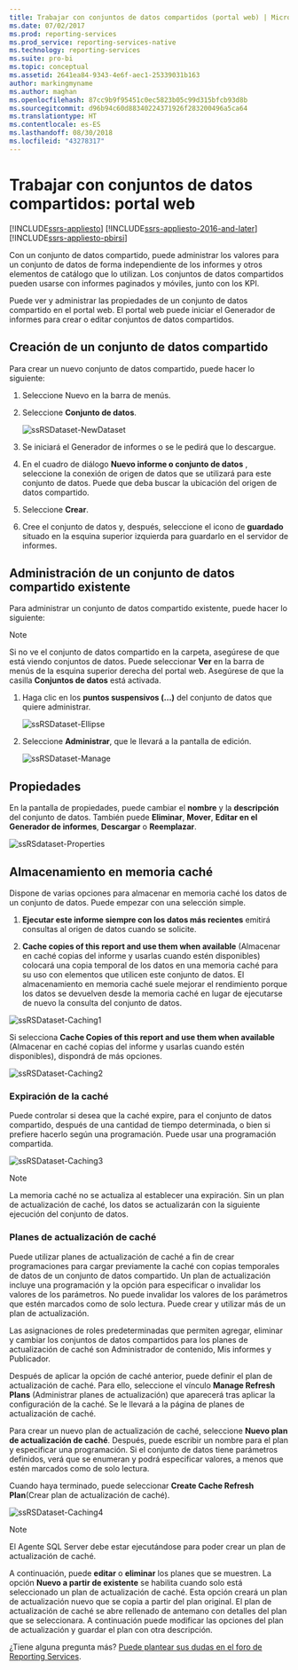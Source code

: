 ```yaml
---
title: Trabajar con conjuntos de datos compartidos (portal web) | Microsoft Docs
ms.date: 07/02/2017
ms.prod: reporting-services
ms.prod_service: reporting-services-native
ms.technology: reporting-services
ms.suite: pro-bi
ms.topic: conceptual
ms.assetid: 2641ea84-9343-4e6f-aec1-25339031b163
author: markingmyname
ms.author: maghan
ms.openlocfilehash: 87cc9b9f95451c0ec5823b05c99d315bfcb93d8b
ms.sourcegitcommit: d96b94c60d88340224371926f283200496a5ca64
ms.translationtype: HT
ms.contentlocale: es-ES
ms.lasthandoff: 08/30/2018
ms.locfileid: "43278317"
---
```

# <a name="work-with-shared-datasets---web-portal"></a>Trabajar con conjuntos de datos compartidos: portal web

[!INCLUDE[ssrs-appliesto](../includes/ssrs-appliesto.md)] [!INCLUDE[ssrs-appliesto-2016-and-later](../includes/ssrs-appliesto-2016-and-later.md)] [!INCLUDE[ssrs-appliesto-pbirsi](../includes/ssrs-appliesto-pbirs.md)]

Con un conjunto de datos compartido, puede administrar los valores para un conjunto de datos de forma independiente de los informes y otros elementos de catálogo que lo utilizan. Los conjuntos de datos compartidos pueden usarse con informes paginados y móviles, junto con los KPI.

Puede ver y administrar las propiedades de un conjunto de datos compartido en el portal web. El portal web puede iniciar el Generador de informes para crear o editar conjuntos de datos compartidos.

## <a name="create-a-shared-dataset"></a>Creación de un conjunto de datos compartido
  
Para crear un nuevo conjunto de datos compartido, puede hacer lo siguiente:  
  
1.  Seleccione Nuevo en la barra de menús.  
  
2.  Seleccione **Conjunto de datos**.  
  
    ![ssRSDataset-NewDataset](../reporting-services/media/ssrsdataset-newdataset.png)  
  
3.  Se iniciará el Generador de informes o se le pedirá que lo descargue.  
  
4.  En el cuadro de diálogo **Nuevo informe o conjunto de datos** , seleccione la conexión de origen de datos que se utilizará para este conjunto de datos. Puede que deba buscar la ubicación del origen de datos compartido.  
  
5.  Seleccione **Crear**.  
  
6.  Cree el conjunto de datos y, después, seleccione el icono de **guardado** situado en la esquina superior izquierda para guardarlo en el servidor de informes.  
  
## <a name="manage-an-existing-shared-dataset"></a>Administración de un conjunto de datos compartido existente
  
Para administrar un conjunto de datos compartido existente, puede hacer lo siguiente:  
  
> [!NOTE]
> Si no ve el conjunto de datos compartido en la carpeta, asegúrese de que está viendo conjuntos de datos. Puede seleccionar **Ver** en la barra de menús de la esquina superior derecha del portal web. Asegúrese de que la casilla **Conjuntos de datos** está activada.  
  
1.  Haga clic en los **puntos suspensivos (…)** del conjunto de datos que quiere administrar.  
  
    ![ssRSDataset-Ellipse](../reporting-services/media/ssrsdataset-ellipse.png)  
  
2.  Seleccione **Administrar**, que le llevará a la pantalla de edición.  
  
    ![ssRSDataset-Manage](../reporting-services/media/ssrsdataset-manage.png)  
  
## <a name="properties"></a>Propiedades
  
En la pantalla de propiedades, puede cambiar el **nombre** y la **descripción** del conjunto de datos. También puede **Eliminar**, **Mover**, **Editar en el Generador de informes**, **Descargar** o **Reemplazar**.  
  
![ssRSdataset-Properties](../reporting-services/media/ssrsdataset-properties.png)  
  
## <a name="caching"></a>Almacenamiento en memoria caché
  
Dispone de varias opciones para almacenar en memoria caché los datos de un conjunto de datos. Puede empezar con una selección simple.  
  
1.  **Ejecutar este informe siempre con los datos más recientes** emitirá consultas al origen de datos cuando se solicite.  
  
2.  **Cache copies of this report and use them when available** (Almacenar en caché copias del informe y usarlas cuando estén disponibles) colocará una copia temporal de los datos en una memoria caché para su uso con elementos que utilicen este conjunto de datos. El almacenamiento en memoria caché suele mejorar el rendimiento porque los datos se devuelven desde la memoria caché en lugar de ejecutarse de nuevo la consulta del conjunto de datos.  
  
![ssRSDataset-Caching1](../reporting-services/media/ssrsdataset-caching1.png)  
  
Si selecciona **Cache Copies of this report and use them when available** (Almacenar en caché copias del informe y usarlas cuando estén disponibles), dispondrá de más opciones.  
  
![ssRSDataset-Caching2](../reporting-services/media/ssrsdataset-caching2.png)  
  
### <a name="cache-expiration"></a>Expiración de la caché  
  
Puede controlar si desea que la caché expire, para el conjunto de datos compartido, después de una cantidad de tiempo determinada, o bien si prefiere hacerlo según una programación. Puede usar una programación compartida.  
  
![ssRSDataset-Caching3](../reporting-services/media/ssrsdataset-caching3.png)  
  
> [!NOTE]
> La memoria caché no se actualiza al establecer una expiración. Sin un plan de actualización de caché, los datos se actualizarán con la siguiente ejecución del conjunto de datos.  
  
### <a name="cache-refresh-plans"></a>Planes de actualización de caché  
  
Puede utilizar planes de actualización de caché a fin de crear programaciones para cargar previamente la caché con copias temporales de datos de un conjunto de datos compartido. Un plan de actualización incluye una programación y la opción para especificar o invalidar los valores de los parámetros. No puede invalidar los valores de los parámetros que estén marcados como de solo lectura. Puede crear y utilizar más de un plan de actualización.   
  
Las asignaciones de roles predeterminadas que permiten agregar, eliminar y cambiar los conjuntos de datos compartidos para los planes de actualización de caché son Administrador de contenido, Mis informes y Publicador.  
  
Después de aplicar la opción de caché anterior, puede definir el plan de actualización de caché. Para ello, seleccione el vínculo **Manage Refresh Plans** (Administrar planes de actualización) que aparecerá tras aplicar la configuración de la caché. Se le llevará a la página de planes de actualización de caché.   
  
Para crear un nuevo plan de actualización de caché, seleccione **Nuevo plan de actualización de caché**. Después, puede escribir un nombre para el plan y especificar una programación. Si el conjunto de datos tiene parámetros definidos, verá que se enumeran y podrá especificar valores, a menos que estén marcados como de solo lectura.  
  
Cuando haya terminado, puede seleccionar **Create Cache Refresh Plan**(Crear plan de actualización de caché).  
  
![ssRSDataset-Caching4](../reporting-services/media/ssrsdataset-caching4.png)  
  
> [!NOTE]
> El Agente SQL Server debe estar ejecutándose para poder crear un plan de actualización de caché.  
  
A continuación, puede **editar** o **eliminar** los planes que se muestren. La opción **Nuevo a partir de existente** se habilita cuando solo está seleccionado un plan de actualización de caché. Esta opción creará un plan de actualización nuevo que se copia a partir del plan original. El plan de actualización de caché se abre rellenado de antemano con detalles del plan que se seleccionara. A continuación puede modificar las opciones del plan de actualización y guardar el plan con otra descripción.  

¿Tiene alguna pregunta más? [Puede plantear sus dudas en el foro de Reporting Services](http://go.microsoft.com/fwlink/?LinkId=620231).

